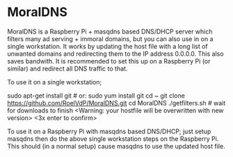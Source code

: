 # MoralDNS
MoralDNS is a Raspberry Pi + masqdns based DNS/DHCP server which filters many ad serving + immoral domains, but you can also use in on a single workstation. It works by updating the host file with a long list of unwanted domains and redirecting them to the IP address 0.0.0.0. This also saves bandwith. It is recommended to set this up on a Raspberry Pi (or similar) and redirect all DNS traffic to that.

To use it on a single workstation;

sudo apt-get install git      # or: sudo yum install git
cd ~
git clone https://github.com/RoelVdP/MoralDNS.git
cd MoralDNS
./getfilters.sh              # wait for downloads to finish
<Warning: your hostfile will be overwritten with new version>
<3x enter to confirm>

To use it on a Raspberry Pi with masqdns based DNS/DHCP; just setup masqdns then do the above single workstation steps on the Raspberry Pi. This should (in a normal setup) cause masqdns to use the updated host file.

